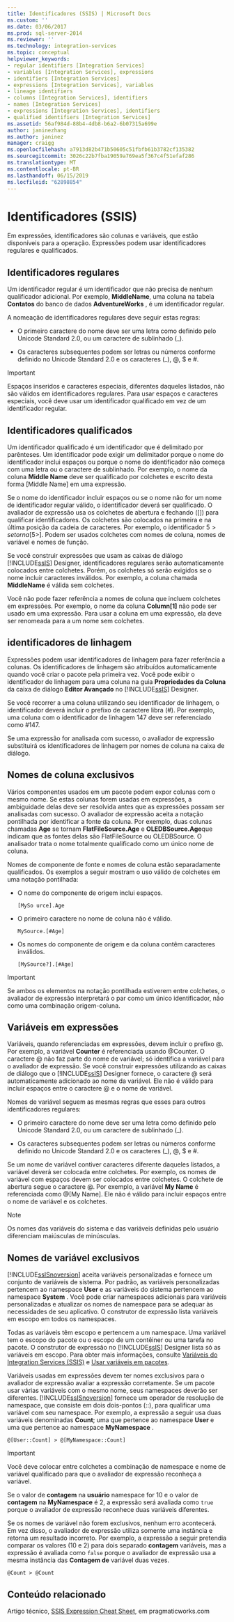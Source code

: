 ```yaml
---
title: Identificadores (SSIS) | Microsoft Docs
ms.custom: ''
ms.date: 03/06/2017
ms.prod: sql-server-2014
ms.reviewer: ''
ms.technology: integration-services
ms.topic: conceptual
helpviewer_keywords:
- regular identifiers [Integration Services]
- variables [Integration Services], expressions
- identifiers [Integration Services]
- expressions [Integration Services], variables
- lineage identifiers
- columns [Integration Services], identifiers
- names [Integration Services]
- expressions [Integration Services], identifiers
- qualified identifiers [Integration Services]
ms.assetid: 56af984d-88b4-4db8-b6a2-6b07315a699e
author: janinezhang
ms.author: janinez
manager: craigg
ms.openlocfilehash: a7913d82b471b50605c51fbfb61b3782cf135382
ms.sourcegitcommit: 3026c22b7fba19059a769ea5f367c4f51efaf286
ms.translationtype: MT
ms.contentlocale: pt-BR
ms.lasthandoff: 06/15/2019
ms.locfileid: "62898854"
---
```

# <a name="identifiers-ssis"></a>Identificadores (SSIS)
  Em expressões, identificadores são colunas e variáveis, que estão disponíveis para a operação. Expressões podem usar identificadores regulares e qualificados.  
  
## <a name="regular-identifiers"></a>Identificadores regulares  
 Um identificador regular é um identificador que não precisa de nenhum qualificador adicional. Por exemplo, **MiddleName**, uma coluna na tabela **Contatos** do banco de dados **AdventureWorks** , é um identificador regular.  
  
 A nomeação de identificadores regulares deve seguir estas regras:  
  
-   O primeiro caractere do nome deve ser uma letra como definido pelo Unicode Standard 2.0, ou um caractere de sublinhado (_).  
  
-   Os caracteres subsequentes podem ser letras ou números conforme definido no Unicode Standard 2.0 e os caracteres (_), \@, $ e #.  
  
> [!IMPORTANT]  
>  Espaços inseridos e caracteres especiais, diferentes daqueles listados, não são válidos em identificadores regulares. Para usar espaços e caracteres especiais, você deve usar um identificador qualificado em vez de um identificador regular.  
  
## <a name="qualified-identifiers"></a>Identificadores qualificados  
 Um identificador qualificado é um identificador que é delimitado por parênteses. Um identificador pode exigir um delimitador porque o nome do identificador inclui espaços ou porque o nome do identificador não começa com uma letra ou o caractere de sublinhado. Por exemplo, o nome da coluna **Middle Name** deve ser qualificado por colchetes e escrito desta forma [Middle Name] em uma expressão.  
  
 Se o nome do identificador incluir espaços ou se o nome não for um nome de identificador regular válido, o identificador deverá ser qualificado. O avaliador de expressão usa os colchetes de abertura e fechando ([]) para qualificar identificadores. Os colchetes são colocados na primeira e na última posição da cadeia de caracteres. Por exemplo, o identificador 5$> se torna [5$>]. Podem ser usados colchetes com nomes de coluna, nomes de variável e nomes de função.  
  
 Se você construir expressões que usam as caixas de diálogo [!INCLUDE[ssIS](../../includes/ssis-md.md)] Designer, identificadores regulares serão automaticamente colocados entre colchetes. Porém, os colchetes só serão exigidos se o nome incluir caracteres inválidos. Por exemplo, a coluna chamada **MiddleName** é válida sem colchetes.  
  
 Você não pode fazer referência a nomes de coluna que incluem colchetes em expressões. Por exemplo, o nome da coluna **Column[1]** não pode ser usado em uma expressão. Para usar a coluna em uma expressão, ela deve ser renomeada para a um nome sem colchetes.  
  
## <a name="lineage-identifiers"></a>identificadores de linhagem  
 Expressões podem usar identificadores de linhagem para fazer referência a colunas. Os identificadores de linhagem são atribuídos automaticamente quando você criar o pacote pela primeira vez. Você pode exibir o identificador de linhagem para uma coluna na guia **Propriedades da Coluna** da caixa de diálogo **Editor Avançado** no [!INCLUDE[ssIS](../../includes/ssis-md.md)] Designer.  
  
 Se você recorrer a uma coluna utilizando seu identificador de linhagem, o identificador deverá incluir o prefixo de caractere libra (#). Por exemplo, uma coluna com o identificador de linhagem 147 deve ser referenciado como #147.  
  
 Se uma expressão for analisada com sucesso, o avaliador de expressão substituirá os identificadores de linhagem por nomes de coluna na caixa de diálogo.  
  
## <a name="unique-column-names"></a>Nomes de coluna exclusivos  
 Vários componentes usados em um pacote podem expor colunas com o mesmo nome. Se estas colunas forem usadas em expressões, a ambiguidade delas deve ser resolvida antes que as expressões possam ser analisadas com sucesso. O avaliador de expressão aceita a notação pontilhada por identificar a fonte da coluna. Por exemplo, duas colunas chamadas **Age** se tornam **FlatFileSource.Age** e **OLEDBSource.Age**que indicam que as fontes delas são FlatFileSource ou OLEDBSource. O analisador trata o nome totalmente qualificado como um único nome de coluna.  
  
 Nomes de componente de fonte e nomes de coluna estão separadamente qualificados. Os exemplos a seguir mostram o uso válido de colchetes em uma notação pontilhada:  
  
-   O nome do componente de origem inclui espaços.  
  
    ```  
    [MySo urce].Age  
    ```  
  
-   O primeiro caractere no nome de coluna não é válido.  
  
    ```  
    MySource.[#Age]  
    ```  
  
-   Os nomes do componente de origem e da coluna contêm caracteres inválidos.  
  
    ```  
    [MySource?].[#Age]  
    ```  
  
> [!IMPORTANT]  
>  Se ambos os elementos na notação pontilhada estiverem entre colchetes, o avaliador de expressão interpretará o par como um único identificador, não como uma combinação origem-coluna.  
  
## <a name="variables-in-expressions"></a>Variáveis em expressões  
 Variáveis, quando referenciadas em expressões, devem incluir o prefixo \@. Por exemplo, a variável **Counter** é referenciada usando \@Counter. O caractere \@ não faz parte do nome de variável; só identifica a variável para o avaliador de expressão. Se você construir expressões utilizando as caixas de diálogo que o [!INCLUDE[ssIS](../../includes/ssis-md.md)] Designer fornece, o caractere \@ será automaticamente adicionado ao nome da variável. Ele não é válido para incluir espaços entre o caractere \@ e o nome de variável.  
  
 Nomes de variável seguem as mesmas regras que esses para outros identificadores regulares:  
  
-   O primeiro caractere do nome deve ser uma letra como definido pelo Unicode Standard 2.0, ou um caractere de sublinhado (_).  
  
-   Os caracteres subsequentes podem ser letras ou números conforme definido no Unicode Standard 2.0 e os caracteres (_), \@, $ e #.  
  
 Se um nome de variável contiver caracteres diferente daqueles listados, a variável deverá ser colocada entre colchetes. Por exemplo, os nomes de variável com espaços devem ser colocados entre colchetes. O colchete de abertura segue o caractere \@. Por exemplo, a variável **My Name** é referenciada como \@[My Name]. Ele não é válido para incluir espaços entre o nome de variável e os colchetes.  
  
> [!NOTE]  
>  Os nomes das variáveis do sistema e das variáveis definidas pelo usuário diferenciam maiúsculas de minúsculas.  
  
## <a name="unique-variable-names"></a>Nomes de variável exclusivos  
 [!INCLUDE[ssISnoversion](../../includes/ssisnoversion-md.md)] aceita variáveis personalizadas e fornece um conjunto de variáveis de sistema. Por padrão, as variáveis personalizadas pertencem ao namespace **User** e as variáveis do sistema pertencem ao namespace **System** . Você pode criar namespaces adicionais para variáveis personalizadas e atualizar os nomes de namespace para se adequar às necessidades de seu aplicativo. O construtor de expressão lista variáveis em escopo em todos os namespaces.  
  
 Todas as variáveis têm escopo e pertencem a um namespace. Uma variável tem o escopo do pacote ou o escopo de um contêiner ou uma tarefa no pacote. O construtor de expressão no [!INCLUDE[ssIS](../../includes/ssis-md.md)] Designer lista só as variáveis em escopo. Para obter mais informações, consulte [Variáveis do Integration Services &#40;SSIS&#41;](../integration-services-ssis-variables.md) e [Usar variáveis em pacotes](../use-variables-in-packages.md).  
  
 Variáveis usadas em expressões devem ter nomes exclusivos para o avaliador de expressão avaliar a expressão corretamente. Se um pacote usar várias variáveis com o mesmo nome, seus namespaces deverão ser diferentes. [!INCLUDE[ssISnoversion](../../includes/ssisnoversion-md.md)] fornece um operador de resolução de namespace, que consiste em dois dois-pontos (::), para qualificar uma variável com seu namespace. Por exemplo, a expressão a seguir usa duas variáveis denominadas **Count**; uma que pertence ao namespace **User** e uma que pertence ao namespace **MyNamespace** .  
  
```  
@[User::Count] > @[MyNamespace::Count]  
```  
  
> [!IMPORTANT]  
>  Você deve colocar entre colchetes a combinação de namespace e nome de variável qualificado para que o avaliador de expressão reconheça a variável.  
  
 Se o valor de **contagem** na **usuário** namespace for 10 e o valor de **contagem** na **MyNamespace** é 2, a expressão será avaliada como `true` porque o avaliador de expressão reconhece duas variáveis diferentes.  
  
 Se os nomes de variável não forem exclusivos, nenhum erro acontecerá. Em vez disso, o avaliador de expressão utiliza somente uma instância e retorna um resultado incorreto. Por exemplo, a expressão a seguir pretendia comparar os valores (10 e 2) para dois separado **contagem** variáveis, mas a expressão é avaliada como `false` porque o avaliador de expressão usa a mesma instância das  **Contagem de** variável duas vezes.  
  
```  
@Count > @Count  
```  
  
## <a name="related-content"></a>Conteúdo relacionado  
 Artigo técnico, [SSIS Expression Cheat Sheet](https://pragmaticworks.com/Resources/Cheat-Sheets/SSIS-Expression-Cheat-Sheet), em pragmaticworks.com  
  
  

